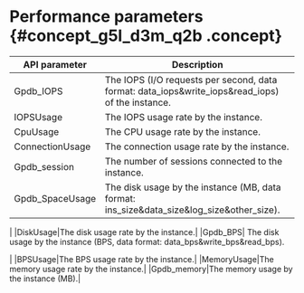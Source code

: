 # Performance parameters {#concept_g5l_d3m_q2b .concept}

|API parameter|Description|
|-------------|-----------|
|Gpdb\_IOPS|The IOPS \(I/O requests per second, data format: data\_iops&write\_iops&read\_iops\) of the instance.|
|IOPSUsage|The IOPS usage rate by the instance.|
|CpuUsage|The CPU usage rate by the instance.|
|ConnectionUsage|The connection usage rate by the instance.|
|Gpdb\_session|The number of sessions connected to the instance.|
|Gpdb\_SpaceUsage| The disk usage by the instance \(MB, data format: ins\_size&data\_size&log\_size&other\_size\).

 |
|DiskUsage|The disk usage rate by the instance.|
|Gpdb\_BPS| The disk usage by the instance \(BPS, data format: data\_bps&write\_bps&read\_bps\).

 |
|BPSUsage|The BPS usage rate by the instance.|
|MemoryUsage|The memory usage rate by the instance.|
|Gpdb\_memory|The memory usage by the instance \(MB\).|

